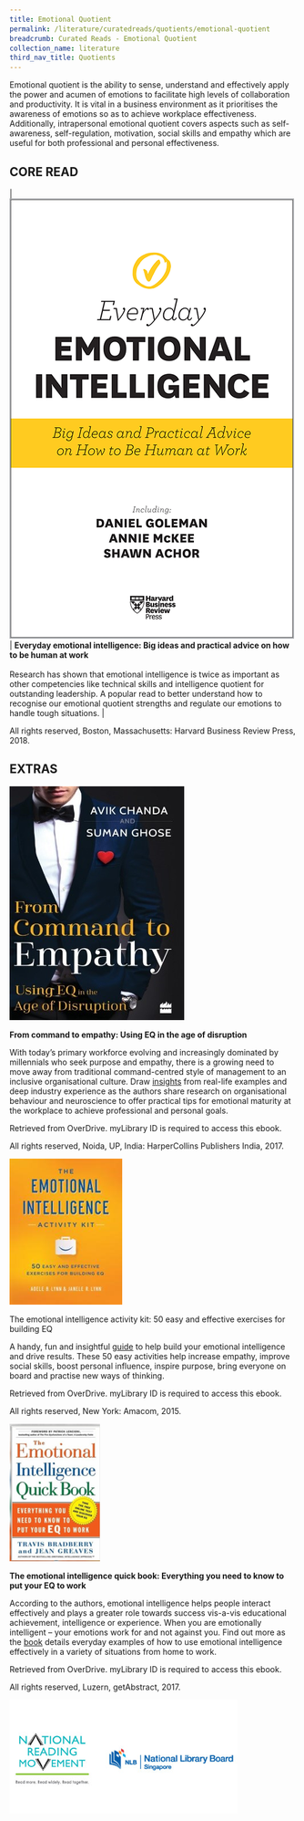 ```yaml
---
title: Emotional Quotient
permalink: /literature/curatedreads/quotients/emotional-quotient
breadcrumb: Curated Reads - Emotional Quotient
collection_name: literature
third_nav_title: Quotients
---
```


Emotional quotient is the ability to sense, understand and effectively apply the power and acumen of emotions to facilitate high levels of collaboration and productivity. It is vital in a business environment as it prioritises the awareness of emotions so as to achieve workplace effectiveness. Additionally, intrapersonal emotional quotient covers aspects such as self-awareness, self-regulation, motivation, social skills and empathy which are useful for both professional and personal effectiveness.

## **CORE READ**

| ![Everyday emotional intelligence image](/images/literature/curatedreads/quotients/Emotional-Quotient_Core-Read_Everyday-Emotional-Intelligence.png) | **Everyday emotional intelligence: Big ideas and practical advice on how to be human at work** <br><br> Research has shown that emotional intelligence is twice as important as other competencies like technical skills and intelligence quotient for outstanding leadership. A popular read to better understand how to recognise our emotional quotient strengths and regulate our emotions to handle tough situations. |

All rights reserved, Boston, Massachusetts: Harvard Business Review Press, 2018.

## **EXTRAS**

![From command to empathy image](/images/literature/curatedreads/quotients/From-command-to-empathy-Using-EQ-in-the-age-of-disruption.jpg)

**From command to empathy: Using EQ in the age of disruption**

With today’s primary workforce evolving and increasingly dominated by millennials who seek purpose and empathy, there is a growing need to move away from traditional command-centred style of management to an inclusive organisational culture. Draw [insights](https://nlb.overdrive.com/media/3668849) from real-life examples and deep industry experience as the authors share research on organisational behaviour and neuroscience to offer practical tips for emotional maturity at the workplace to achieve professional and personal goals.

Retrieved from OverDrive. myLibrary ID is required to access this ebook.

All rights reserved, Noida, UP, India: HarperCollins Publishers India, 2017.

![Emotional intelligence activity kit image](/images/literature/curatedreads/quotients/The-emotional-intelligence-activity-kit-50-easy-and-effective-exercises-for-building-EQ.jpg)

The emotional intelligence activity kit: 50 easy and effective exercises for building EQ

A handy, fun and insightful [guide](https://nlb.overdrive.com/media/2382204) to help build your emotional intelligence and drive results. These 50 easy activities help increase empathy, improve social skills, boost personal influence, inspire purpose, bring everyone on board and practise new ways of thinking.

Retrieved from OverDrive. myLibrary ID is required to access this ebook.

All rights reserved, New York: Amacom, 2015.

![Emotional intelligence quick book](/images/literature/curatedreads/quotients/The-emotional-intelligence-quick-book-Everything-you-need-to-know-to-put-your-EQ-to-work.png)

**The emotional intelligence quick book: Everything you need to know to put your EQ to work**

According to the authors, emotional intelligence helps people interact effectively and plays a greater role towards success vis-a-vis educational achievement, intelligence or experience. When you are emotionally intelligent – your emotions work for and not against you. Find out more as the [book](https://nlb.overdrive.com/media/3187021) details everyday examples of how to use emotional intelligence effectively in a variety of situations from home to work.

Retrieved from OverDrive. myLibrary ID is required to access this ebook.

All rights reserved, Luzern, getAbstract, 2017.

![Logos image](/images/literature/curatedreads/logos-updated.jpeg)